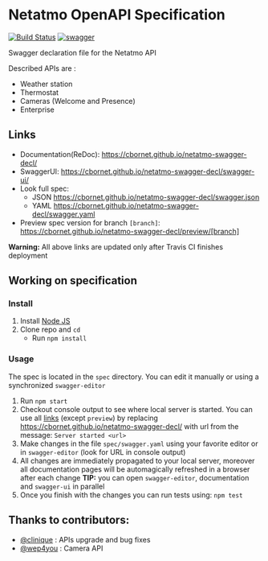 # Netatmo OpenAPI Specification
[![Build Status](https://travis-ci.org/cbornet/netatmo-swagger-decl.svg?branch=master)](https://travis-ci.org/cbornet/netatmo-swagger-decl)
[![swagger](http://online.swagger.io/validator?url=https://raw.githubusercontent.com/cbornet/netatmo-swagger-decl/master/swagger.json)](http://editor.swagger.io/?url=https://raw.githubusercontent.com/cbornet/netatmo-swagger-decl/master/swagger.json)

Swagger declaration file for the Netatmo API

Described APIs are :
* Weather station
* Thermostat
* Cameras (Welcome and Presence)
* Enterprise

## Links

- Documentation(ReDoc): https://cbornet.github.io/netatmo-swagger-decl/
- SwaggerUI: https://cbornet.github.io/netatmo-swagger-decl/swagger-ui/
- Look full spec:
    + JSON https://cbornet.github.io/netatmo-swagger-decl/swagger.json
    + YAML https://cbornet.github.io/netatmo-swagger-decl/swagger.yaml
- Preview spec version for branch `[branch]`: https://cbornet.github.io/netatmo-swagger-decl/preview/[branch]

**Warning:** All above links are updated only after Travis CI finishes deployment

## Working on specification
### Install

1. Install [Node JS](https://nodejs.org/)
2. Clone repo and `cd`
    + Run `npm install`

### Usage

The spec is located in the `spec` directory. You can edit it manually or using a synchronized `swagger-editor` 

1. Run `npm start`
2. Checkout console output to see where local server is started. You can use all [links](#links) (except `preview`) by replacing https://cbornet.github.io/netatmo-swagger-decl/ with url from the message: `Server started <url>`
3. Make changes in the file `spec/swagger.yaml` using your favorite editor or in `swagger-editor` (look for URL in console output)
4. All changes are immediately propagated to your local server, moreover all documentation pages will be automagically refreshed in a browser after each change
**TIP:** you can open `swagger-editor`, documentation and `swagger-ui` in parallel
5. Once you finish with the changes you can run tests using: `npm test`

## Thanks to contributors:
* [@clinique](https://github.com/clinique) : APIs upgrade and bug fixes
* [@wep4you](https://github.com/wep4you) : Camera API